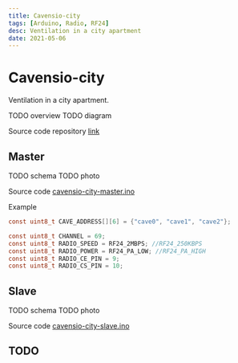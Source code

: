 ```yaml
---
title: Cavensio-city
tags: [Arduino, Radio, RF24]
desc: Ventilation in a city apartment
date: 2021-05-06
---
```


# Cavensio-city

Ventilation in a city apartment.

TODO overview
TODO diagram

Source code repository [link](https://github.com/cavensio/cavensio-city)


## Master

TODO schema
TODO photo

Source code 
[cavensio-city-master.ino](https://github.com/cavensio/cavensio-city/blob/master/cavensio-city-master/cavensio-city-master.ino)


Example

```c
const uint8_t CAVE_ADDRESS[][6] = {"cave0", "cave1", "cave2"};

const uint8_t CHANNEL = 69;
const uint8_t RADIO_SPEED = RF24_2MBPS; //RF24_250KBPS
const uint8_t RADIO_POWER = RF24_PA_LOW; //RF24_PA_HIGH
const uint8_t RADIO_CE_PIN = 9;
const uint8_t RADIO_CS_PIN = 10;
```

## Slave

TODO schema
TODO photo

Source code 
[cavensio-city-slave.ino](https://github.com/cavensio/cavensio-city/blob/master/cavensio-city-slave/cavensio-city-slave.ino)

## TODO

